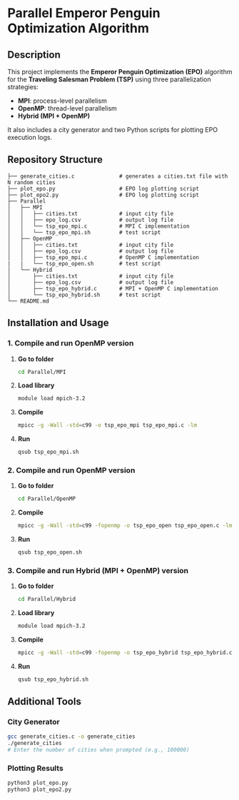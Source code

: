 # Parallel Emperor Penguin Optimization Algorithm

## Description
This project implements the **Emperor Penguin Optimization (EPO)** algorithm for the **Traveling Salesman Problem (TSP)** using three parallelization strategies:
- **MPI**: process-level parallelism
- **OpenMP**: thread-level parallelism
- **Hybrid (MPI + OpenMP)**

It also includes a city generator and two Python scripts for plotting EPO execution logs.

## Repository Structure
```
├── generate_cities.c              # generates a cities.txt file with N random cities
├── plot_epo.py                    # EPO log plotting script
├── plot_epo2.py                   # EPO log plotting script
├── Parallel
│   ├── MPI
│   │   ├── cities.txt             # input city file
│   │   ├── epo_log.csv            # output log file
│   │   └── tsp_epo_mpi.c          # MPI C implementation
│   │   └── tsp_epo_mpi.sh         # test script
│   ├── OpenMP
│   │   ├── cities.txt             # input city file
│   │   ├── epo_log.csv            # output log file
│   │   ├── tsp_epo_mpi.c          # OpenMP C implementation
|   |   └── tsp_epo_open.sh        # test script
│   └── Hybrid
│       ├── cities.txt             # input city file
│       ├── epo_log.csv            # output log file
│       ├── tsp_epo_hybrid.c       # MPI + OpenMP C implementation
│       └── tsp_epo_hybrid.sh      # test script
└── README.md                      
```

## Installation and Usage

### 1. Compile and run OpenMP version
1. **Go to folder**  
   ```bash
   cd Parallel/MPI
   ```
2. **Load library**  
   ```bash
   module load mpich-3.2
   ```
3. **Compile**  
   ```bash
   mpicc -g -Wall -std=c99 -o tsp_epo_mpi tsp_epo_mpi.c -lm
   ```
4. **Run**  
   ```bash
   qsub tsp_epo_mpi.sh
   ```

### 2. Compile and run OpenMP version
1. **Go to folder**  
   ```bash
   cd Parallel/OpenMP
   ```
2. **Compile**  
   ```bash
   mpicc -g -Wall -std=c99 -fopenmp -o tsp_epo_open tsp_epo_open.c -lm
   ```
3. **Run**  
   ```bash
   qsub tsp_epo_open.sh
   ```

### 3. Compile and run Hybrid (MPI + OpenMP) version
1. **Go to folder**  
   ```bash
   cd Parallel/Hybrid
   ```
2. **Load library**  
   ```bash
   module load mpich-3.2
   ```
3. **Compile**  
   ```bash
   mpicc -g -Wall -std=c99 -fopenmp -o tsp_epo_hybrid tsp_epo_hybrid.c -lm
   ```
4. **Run**  
   ```bash
   qsub tsp_epo_hybrid.sh
   ```

## Additional Tools

### City Generator
```bash
gcc generate_cities.c -o generate_cities
./generate_cities
# Enter the number of cities when prompted (e.g., 100000)
```

### Plotting Results
```bash
python3 plot_epo.py
python3 plot_epo2.py
```

